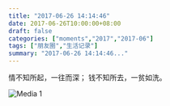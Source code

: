 ```yaml
---
title: "2017-06-26 14:14:46"
date: 2017-06-26T10:00:00+08:00
draft: false
categories: ["moments","2017","2017-06"]
tags: ["朋友圈","生活记录"]
summary: "2017-06-26 14:14:46..."
---
```


情不知所起，一往而深；
钱不知所去，一贫如洗。

![Media 1](/Moments/photos/2017-06-26/201706261414460.jpg)

